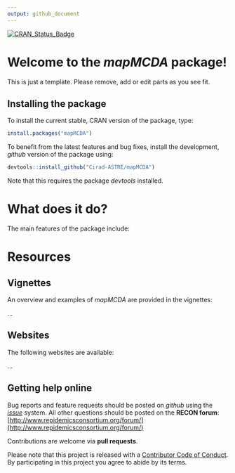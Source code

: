 ```yaml
---
output: github_document
---
```


[![CRAN_Status_Badge](http://www.r-pkg.org/badges/version/mapMCDA)](https://cran.r-project.org/package=mapMCDA)

# Welcome to the *mapMCDA* package!

This is just a template. Please remove, add or edit parts as you see fit.

## Installing the package

To install the current stable, CRAN version of the package, type:

```r
install.packages("mapMCDA")
```

To benefit from the latest features and bug fixes, install the development, *github* version of the package using:

```r
devtools::install_github("Cirad-ASTRE/mapMCDA")
```

Note that this requires the package *devtools* installed.


# What does it do?

The main features of the package include:



# Resources

## Vignettes

An overview and examples of *mapMCDA* are provided in the vignettes:

...

## Websites

The following websites are available:

...

## Getting help online

Bug reports and feature requests should be posted on *github* using the [*issue*](http://github.com/reconhub/mapMCDA/issues) system. All other questions should be posted on the **RECON forum**: <br>
[http://www.repidemicsconsortium.org/forum/](http://www.repidemicsconsortium.org/forum/)

Contributions are welcome via **pull requests**.

Please note that this project is released with a [Contributor Code of Conduct](CONDUCT.md). By participating in this project you agree to abide by its terms.

